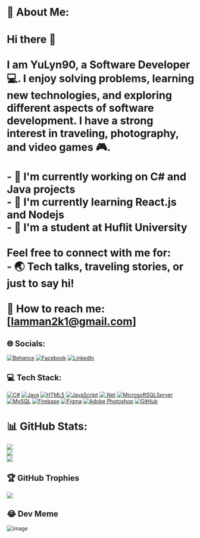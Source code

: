 # 💫 About Me:
# Hi there 👋<br><br>I am **YuLyn90**, a Software Developer 💻. I enjoy solving problems, learning new technologies, and exploring different aspects of software development. I have a strong interest in traveling, photography, and video games 🎮.<br><br>- 🔭 I'm currently working on **C#** and **Java** projects<br>- 🌱 I'm currently learning **React.js** and **Nodejs**<br>- 🤝 I'm a student at Huflit University<br><br>Feel free to connect with me for:<br>- 🌏 Tech talks, traveling stories, or just to say hi!<br><br>📧 How to reach me: [lamman2k1@gmail.com]<br>


## 🌐 Socials:
[![Behance](https://img.shields.io/badge/Behance-1769ff?logo=behance&logoColor=white)](https://www.behance.net/ngcnguyn550) 
[![Facebook](https://img.shields.io/badge/Facebook-%231877F2.svg?logo=Facebook&logoColor=white)](https://www.facebook.com/nhungoc8001/) 
[![LinkedIn](https://img.shields.io/badge/LinkedIn-%230077B5.svg?logo=linkedin&logoColor=white)](https://www.linkedin.com/in/ng%E1%BB%8Dc-nguy%E1%BB%85n-506a9328b/)


## 💻 Tech Stack:
[![C#](https://img.shields.io/badge/c%23-%23239120.svg?style=flat&logo=csharp&logoColor=white)](https://learn.microsoft.com/en-us/dotnet/csharp/) 
[![Java](https://img.shields.io/badge/java-%23ED8B00.svg?style=flat&logo=openjdk&logoColor=white)](https://www.java.com/) 
[![HTML5](https://img.shields.io/badge/html5-%23E34F26.svg?style=flat&logo=html5&logoColor=white)](https://developer.mozilla.org/en-US/docs/Web/HTML) 
[![JavaScript](https://img.shields.io/badge/javascript-%23323330.svg?style=flat&logo=javascript&logoColor=%23F7DF1E)](https://developer.mozilla.org/en-US/docs/Web/JavaScript) 
[![.Net](https://img.shields.io/badge/.NET-5C2D91?style=flat&logo=.net&logoColor=white)](https://dotnet.microsoft.com/) 
[![MicrosoftSQLServer](https://img.shields.io/badge/Microsoft%20SQL%20Server-CC2927?style=flat&logo=microsoft%20sql%20server&logoColor=white)](https://www.microsoft.com/en-us/sql-server) 
[![MySQL](https://img.shields.io/badge/mysql-4479A1.svg?style=flat&logo=mysql&logoColor=white)](https://www.mysql.com/) 
[![Firebase](https://img.shields.io/badge/firebase-a08021?style=flat&logo=firebase&logoColor=ffcd34)](https://firebase.google.com/) 
[![Figma](https://img.shields.io/badge/figma-%23F24E1E.svg?style=flat&logo=figma&logoColor=white)](https://www.figma.com/) 
[![Adobe Photoshop](https://img.shields.io/badge/adobe%20photoshop-%2331A8FF.svg?style=flat&logo=adobe%20photoshop&logoColor=white)](https://www.adobe.com/products/photoshop.html) 
[![GitHub](https://img.shields.io/badge/github-%23121011.svg?style=flat&logo=github&logoColor=white)](https://github.com/)

# 📊 GitHub Stats:
![](https://github-readme-stats.vercel.app/api?username=YuLyn90&theme=dark&hide_border=false&include_all_commits=false&count_private=false)<br/>
![](https://github-readme-streak-stats.herokuapp.com/?user=YuLyn90&theme=dark&hide_border=false)<br/>
![](https://github-readme-stats.vercel.app/api/top-langs/?username=YuLyn90&theme=dark&hide_border=false&include_all_commits=false&count_private=false&layout=compact)

## 🏆 GitHub Trophies
![](https://github-profile-trophy.vercel.app/?username=YuLyn90&theme=radical&no-frame=false&no-bg=true&margin-w=4)

## 😂 Dev Meme
![image](https://github.com/user-attachments/assets/3514382f-8772-479e-89d0-c6f0b4bddf84)
